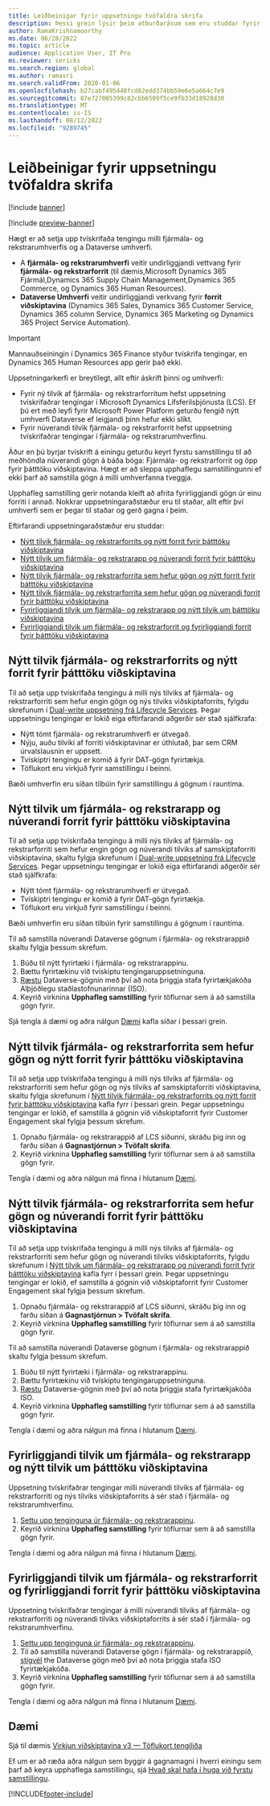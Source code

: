 ```yaml
---
title: Leiðbeinigar fyrir uppsetningu tvöfaldra skrifa
description: Þessi grein lýsir þeim atburðarásum sem eru studdar fyrir tvískrifa uppsetningu.
author: RamaKrishnamoorthy
ms.date: 06/28/2022
ms.topic: article
audience: Application User, IT Pro
ms.reviewer: sericks
ms.search.region: global
ms.author: ramasri
ms.search.validFrom: 2020-01-06
ms.openlocfilehash: b27cabf495448fcd82edd374bb59e6e5a664c7e9
ms.sourcegitcommit: 87e727005399c82cbb6509f5ce9fb33d18928d30
ms.translationtype: MT
ms.contentlocale: is-IS
ms.lasthandoff: 08/12/2022
ms.locfileid: "9289745"
---
```

# <a name="guidance-for-dual-write-setup"></a>Leiðbeinigar fyrir uppsetningu tvöfaldra skrifa

[!include [banner](../../includes/banner.md)]

[!include [preview-banner](../../includes/preview-banner.md)]



Hægt er að setja upp tvískrifaða tengingu milli fjármála- og rekstrarumhverfis og a Dataverse umhverfi.

+ A **fjármála- og rekstrarumhverfi** veitir undirliggjandi vettvang fyrir **fjármála- og rekstrarforrit** (til dæmis,Microsoft Dynamics 365 Fjármál,Dynamics 365 Supply Chain Management,Dynamics 365 Commerce, og Dynamics 365 Human Resources).
+ **Dataverse Umhverfi** veitir undirliggjandi verkvang fyrir **forrit viðskiptavina** (Dynamics 365 Sales, Dynamics 365 Customer Service, Dynamics 365 column Service, Dynamics 365 Marketing og Dynamics 365 Project Service Automation).


> [!IMPORTANT]
> Mannauðseiningin í Dynamics 365 Finance styður tvískrifa tengingar, en Dynamics 365 Human Resources app gerir það ekki.

Uppsetningarkerfi er breytilegt, allt eftir áskrift þinni og umhverfi:

+ Fyrir ný tilvik af fjármála- og rekstrarforritum hefst uppsetning tvískrifaðrar tengingar í Microsoft Dynamics Lífsferilsþjónusta (LCS). Ef þú ert með leyfi fyrir Microsoft Power Platform geturðu fengið nýtt umhverfi Dataverse ef leigjandi þinn hefur ekki slíkt.
+ Fyrir núverandi tilvik fjármála- og rekstrarforrit hefst uppsetning tvískrifaðrar tengingar í fjármála- og rekstrarumhverfinu.

Áður en þú byrjar tvískrift á einingu geturðu keyrt fyrstu samstillingu til að meðhöndla núverandi gögn á báða bóga: Fjármála- og rekstrarforrit og öpp fyrir þátttöku viðskiptavina. Hægt er að sleppa upphaflegu samstillingunni ef ekki þarf að samstilla gögn á milli umhverfanna tveggja.

Upphafleg samstilling gerir notanda kleift að afrita fyrirliggjandi gögn úr einu forriti í annað. Nokkrar uppsetningaraðstæður eru til staðar, allt eftir því umhverfi sem er þegar til staðar og gerð gagna í þeim.

Eftirfarandi uppsetningaraðstæður eru studdar:

+ [Nýtt tilvik fjármála- og rekstrarforrits og nýtt forrit fyrir þátttöku viðskiptavina](#new-new)
+ [Nýtt tilvik um fjármála- og rekstrarapp og núverandi forrit fyrir þátttöku viðskiptavina](#new-existing)
+ [Nýtt tilvik fjármála- og rekstrarforrita sem hefur gögn og nýtt forrit fyrir þátttöku viðskiptavina](#new-data-new)
+ [Nýtt tilvik fjármála- og rekstrarforrita sem hefur gögn og núverandi forrit fyrir þátttöku viðskiptavina](#new-data-existing)
+ [Fyrirliggjandi tilvik um fjármála- og rekstrarapp og nýtt tilvik um þátttöku viðskiptavina](#existing-new)
+ [Fyrirliggjandi tilvik um fjármála- og rekstrarforrit og fyrirliggjandi forrit fyrir þátttöku viðskiptavina](#existing-existing)

## <a name="a-new-finance-and-operations-app-instance-and-a-new-customer-engagement-app-instance"></a><a id="new-new"></a> Nýtt tilvik fjármála- og rekstrarforrits og nýtt forrit fyrir þátttöku viðskiptavina

Til að setja upp tvískrifaða tengingu á milli nýs tilviks af fjármála- og rekstrarforriti sem hefur engin gögn og nýs tilviks viðskiptaforrits, fylgdu skrefunum í [Dual-write uppsetning frá Lifecycle Services](lcs-setup.md). Þegar uppsetningu tengingar er lokið eiga eftirfarandi aðgerðir sér stað sjálfkrafa:

- Nýtt tómt fjármála- og rekstrarumhverfi er útvegað.
- Nýju, auðu tilviki af forriti viðskiptavinar er úthlutað, þar sem CRM úrvalslausnin er uppsett.
- Tvískiptri tengingu er komið á fyrir DAT-gögn fyrirtækja.
- Töflukort eru virkjuð fyrir samstillingu í beinni.

Bæði umhverfin eru síðan tilbúin fyrir samstillingu á gögnum í rauntíma.

## <a name="a-new-finance-and-operations-app-instance-and-an-existing-customer-engagement-app-instance"></a><a id="new-existing"></a> Nýtt tilvik um fjármála- og rekstrarapp og núverandi forrit fyrir þátttöku viðskiptavina

Til að setja upp tvískrifaða tengingu á milli nýs tilviks af fjármála- og rekstrarforriti sem hefur engin gögn og núverandi tilviks af samskiptaforriti viðskiptavina, skaltu fylgja skrefunum í [Dual-write uppsetning frá Lifecycle Services](lcs-setup.md). Þegar uppsetningu tengingar er lokið eiga eftirfarandi aðgerðir sér stað sjálfkrafa:

- Nýtt tómt fjármála- og rekstrarumhverfi er útvegað.
- Tvískiptri tengingu er komið á fyrir DAT-gögn fyrirtækja.
- Töflukort eru virkjuð fyrir samstillingu í beinni.

Bæði umhverfin eru síðan tilbúin fyrir samstillingu á gögnum í rauntíma.

Til að samstilla núverandi Dataverse gögnum í fjármála- og rekstrarappið skaltu fylgja þessum skrefum.

1. Búðu til nýtt fyrirtæki í fjármála- og rekstrarappinu.
2. Bættu fyrirtækinu við tvískiptu tengingaruppsetninguna.
3. [Ræstu](bootstrap-company-data.md) Dataverse-gögnin með því að nota þriggja stafa fyrirtækjakóða Alþjóðlegu staðlastofnunarinnar (ISO).
4. Keyrið virknina **Upphafleg samstilling** fyrir töflurnar sem á að samstilla gögn fyrir.

Sjá tengla á dæmi og aðra nálgun [Dæmi](#example) kafla síðar í þessari grein.

## <a name="a-new-finance-and-operations-app-instance-that-has-data-and-a-new-customer-engagement-app-instance"></a><a id="new-data-new"></a> Nýtt tilvik fjármála- og rekstrarforrita sem hefur gögn og nýtt forrit fyrir þátttöku viðskiptavina

Til að setja upp tvískrifaða tengingu á milli nýs tilviks af fjármála- og rekstrarforriti sem hefur gögn og nýs tilviks af samskiptaforriti viðskiptavina, skaltu fylgja skrefunum í [Nýtt tilvik fjármála- og rekstrarforrits og nýtt forrit fyrir þátttöku viðskiptavina](#new-new) kafla fyrr í þessari grein. Þegar uppsetningu tengingar er lokið, ef samstilla á gögnin við viðskiptaforrit fyrir Customer Engagement skal fylgja þessum skrefum.

1. Opnaðu fjármála- og rekstrarappið af LCS síðunni, skráðu þig inn og farðu síðan á **Gagnastjórnun \> Tvöfalt skrifa**.
2. Keyrið virknina **Upphafleg samstilling** fyrir töflurnar sem á að samstilla gögn fyrir.

Tengla í dæmi og aðra nálgun má finna í hlutanum [Dæmi](#example).

## <a name="a-new-finance-and-operations-app-instance-that-has-data-and-an-existing-customer-engagement-app-instance"></a><a id="new-data-existing"></a> Nýtt tilvik fjármála- og rekstrarforrita sem hefur gögn og núverandi forrit fyrir þátttöku viðskiptavina

Til að setja upp tvískrifaða tengingu á milli nýs tilviks af fjármála- og rekstrarforriti sem hefur gögn og núverandi tilviks viðskiptaforrits, fylgdu skrefunum í [Nýtt tilvik um fjármála- og rekstrarapp og núverandi forrit fyrir þátttöku viðskiptavina](#new-existing) kafla fyrr í þessari grein. Þegar uppsetningu tengingar er lokið, ef samstilla á gögnin við viðskiptaforrit fyrir Customer Engagement skal fylgja þessum skrefum.

1. Opnaðu fjármála- og rekstrarappið af LCS síðunni, skráðu þig inn og farðu síðan á **Gagnastjórnun \> Tvöfalt skrifa**.
2. Keyrið virknina **Upphafleg samstilling** fyrir töflurnar sem á að samstilla gögn fyrir.

Til að samstilla núverandi Dataverse gögnum í fjármála- og rekstrarappið skaltu fylgja þessum skrefum.

1. Búðu til nýtt fyrirtæki í fjármála- og rekstrarappinu.
2. Bættu fyrirtækinu við tvískiptu tengingaruppsetninguna.
3. [Ræstu](bootstrap-company-data.md) Dataverse-gögnin með því að nota þriggja stafa fyrirtækjakóða ISO.
4. Keyrið virknina **Upphafleg samstilling** fyrir töflurnar sem á að samstilla gögn fyrir.

Tengla í dæmi og aðra nálgun má finna í hlutanum [Dæmi](#example).

## <a name="an-existing-finance-and-operations-app-instance-and-a-new-customer-engagement-app-instance"></a><a id="existing-new"></a> Fyrirliggjandi tilvik um fjármála- og rekstrarapp og nýtt tilvik um þátttöku viðskiptavina

Uppsetning tvískrifaðrar tengingar milli núverandi tilviks af fjármála- og rekstrarforriti og nýs tilviks viðskiptaforrits á sér stað í fjármála- og rekstrarumhverfinu.

1. [Settu upp tenginguna úr fjármála- og rekstrarappinu](enable-dual-write.md).
2. Keyrið virknina **Upphafleg samstilling** fyrir töflurnar sem á að samstilla gögn fyrir.

Tengla í dæmi og aðra nálgun má finna í hlutanum [Dæmi](#example).

## <a name="an-existing-finance-and-operations-app-instance-and-an-existing-customer-engagement-app-instance"></a><a id="existing-existing"></a> Fyrirliggjandi tilvik um fjármála- og rekstrarforrit og fyrirliggjandi forrit fyrir þátttöku viðskiptavina

Uppsetning tvískrifaðrar tengingar á milli núverandi tilviks af fjármála- og rekstrarforriti og núverandi tilviks viðskiptaforrits á sér stað í fjármála- og rekstrarumhverfinu.

1. [Settu upp tenginguna úr fjármála- og rekstrarappinu](enable-dual-write.md).
2. Til að samstilla núverandi Dataverse gögn í fjármála- og rekstrarappið, [stígvél](bootstrap-company-data.md) the Dataverse gögn með því að nota þriggja stafa ISO fyrirtækjakóða.
3. Keyrið virknina **Upphafleg samstilling** fyrir töflurnar sem á að samstilla gögn fyrir.

Tengla í dæmi og aðra nálgun má finna í hlutanum [Dæmi](#example).

## <a name="example"></a>Dæmi

Sjá til dæmis [Virkjun viðskiptavina v3 — Töflukort tengiliða](enable-entity-map.md#enable-table-map)

Ef um er að ræða aðra nálgun sem byggir á gagnamagni í hverri einingu sem þarf að keyra upphaflega samstillingu, sjá [Hvað skal hafa í huga við fyrstu samstillingu](initial-sync-guidance.md).


[!INCLUDE[footer-include](../../../../includes/footer-banner.md)]

